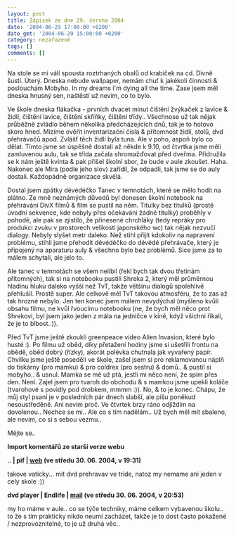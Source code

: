 ```yaml
---
layout: post
title: Zápisek ze dne 29. června 2004
date: '2004-06-29 17:00:00 +0200'
date_gmt: '2004-06-29 15:00:00 +0200'
category: nezařazené
tags: []
comments: []
---
```

<p>Na stole se mi válí spousta roztrhaných obalů od krabiček na cd. Divně šustí. Úterý. Dneska nebude wallpaper,  nemám chuť k jakékoli činnosti &amp; poslouchám Mobyho. In my dreams i'm dying all the time. Zase jsem měl dneska  hnusný sen, naštěstí už nevím, co to bylo.</p>
<p>Ve škole dneska flákačka - prvních dvacet minut čištění žvýkaček z lavice  &amp; židlí, čištění lavice, čištění skříňky, čištění třídy.. Všechnose už tak nějak průběžně zvládlo během několika  předcházejících dnů, tak je to hotovo skoro hned. Mizíme ověřit inventarizační čísla &amp; přítomnost židlí, stolů,  dvd přehrávačů apod. Zvlášť těch židlí byla tuna. Ale v poho, aspoň bylo co dělat. Tímto jsme se úspěšně dostali  až někde k 9.10, od čtvrtka jsme měli zamluvenou aulu, tak se třída začala shromažďovat před dveřma. Přidružila  se k nám ještě kvinta &amp; pak přišel školní sbor, že bude v aule zkoušet. Haha. Nakonec ale Mira (podle jeho slov)  zařídil, že odpadli, tak jsme se do auly dostali. Každopádně organizace skvělá.</p>
<p>Dostal jsem zpátky dévédéčko Tanec v temnotách, které se mělo hodit na plátno. Ze mně neznámých důvodů byl  donesen školní notebook na přehrávání DivX filmů &amp; film se pustil na něm. Titulky bez titulků (prostě úvodní  sekvence, kde nebyly přes očekávání žádné titulky) proběhly v pohodě, ale pak se zjistilo, že přinesené chrchláky  (tedy repráky pro produkci zvuku v prostorech velikosti japonského wc) tak nějak nezvučí dialogy. Nebyly slyšet  metr daleko. Než stihl přijít kdokoliv na napravení problému, stihli jsme přehodit dévédéčko do dévédé přehrávače,  který je připojený na aparaturu auly &amp; všechno bylo bez problémů. Sice jsme za to málem schytali, ale jelo to.</p>
<p>Ale tanec v temnotách se všem nelíbil (řekl bych tak dvou třetinám přítomných), tak si na notebooku pustili  Shreka 2, který měl průměrnou hladinu hluku daleko vyšší než TvT, takže většinu dialogů spolehlivě přehlušil.  Prostě super. Ale celkově měl TvT takovou atmosféru, že to zas až tak hrozné nebylo. Jen ten konec jsem málem  nevydýchal (myšleno kvůli obsahu filmu, ne kvůl řvoucímu notebooku (ne, že bych měl něco prot Shrekovi, byl jsem jako  jeden z mála na jedničce v kině, když všichni říkali, že je to blbost..)).</p>
<p>Před TvT jsme ještě zkoukli greenpeace video Alien Invasion, které bylo husté :). Po filmu už oběd, díky přetažení  hodiny jsme si ušetřili frontu na obědě, oběd dobrý (řízky), akorát polévka chutnala jak vyvařený papír. Chvilku  jsme ještě poseděli ve škole, zašel jsem si pro reklamovanou náplň do tiskárny (pro mamku) &amp; pro coldrex (pro  sestru) &amp; domů.. &amp; pustil si mobyho.. &amp; usnul. Mamka se mě už ptá, jestli mi něco není, že spím přes  den. Není. Zajel jsem pro tvaroh do obchodu &amp; s mamkou jsme upekli koláče (tvarohové s povidly pod drobkem, mmmm  :)). No, &amp; to je konec. Chápu, že můj styl psaní je v posledních pár dnech slabší, ale píšu poněkud nesoustředěně.  Ani nevím proč. Ve čtvrtek brzy ráno odjíždím na dovolenou.. Nechce se mi.. Ale co s tím nadělám.. Už bych měl mít  sbaleno, ale nevím, co si s sebou vezmu..</p>
<p>Mějte se..</p>
<div class="import-komentaru">
<p><strong>Import komentářů ze starší verze webu</strong></p>
<div class="comment">
<p style="font-weight:bold"><span class="compredmet">..</span> | <span class="comname">pif</span> |  <a href="http://www.pifik.com">web</a> (ve&nbsp;středu&nbsp;30.&nbsp;06.&nbsp;2004,&nbsp;v&nbsp;19:31)</p>
<p>takove vaticky... mit dvd prehravav ve tride, natoz my nemame ani jeden v cely skole :)) </p>
</div>
<div class="comment">
<p style="font-weight:bold"><span class="compredmet">dvd player</span> | <span class="comname">Endlife</span> |  <a href="mailto:jan.martinek@post.cz">mail</a> (ve&nbsp;středu&nbsp;30.&nbsp;06.&nbsp;2004,&nbsp;v&nbsp;20:53)</p>
<p>my ho máme v aule.. co se týče techniky, máme celkem vybavenou školu.. to že s tím prakticky nikdo neumí zacházet, takže je to dost často pokažené / nezprovoznitelné, to je už druhá věc.. </p>
</div>
</div>

